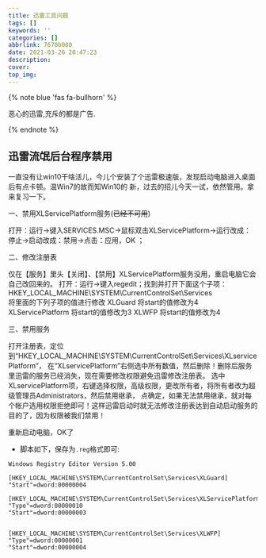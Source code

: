 ```yaml
---
title: 迅雷工具问题
tags: []
keywords: ''
categories: []
abbrlink: 7670b080
date: 2021-03-26 20:47:23
description:
cover:
top_img:
---
```


{% note blue 'fas fa-bullhorn' %}

恶心的迅雷,充斥的都是广告.

{% endnote %}



## 迅雷流氓后台程序禁用

一直没有让win10干啥活儿，今儿个安装了个迅雷极速版，发现启动电脑进入桌面后有点卡顿。温Win7的故而知Win10的
新，过去的招儿今天一试，依然管用。拿来复习一下。

一、禁用XLServicePlatform服务(~~已经不可用~~)

打开：运行→键入SERVICES.MSC→鼠标双击XLServicePlatform→运行改成：停止→启动改成：禁用→点击：应用，OK
；

二、修改注册表

仅在【服务】里头【关闭】、【禁用】XLServicePlatform服务没用，重启电脑它会自己改回来的。
打开：运行→键入regedit；找到并打开下面这个子项：
HKEY_LOCAL_MACHINE\SYSTEM\CurrentControlSet\Services\
将里面的下列子项的值进行修改
XLGuard  将start的值修改为4
XLServicePlatform  将start的值修改为3
XLWFP  将start的值修改为4

三、禁用服务

打开注册表，定位到“HKEY_LOCAL_MACHINE\SYSTEM\CurrentControlSet\Services\XLservicePlatform”，
在“XLservicePlatform”右侧选中所有数值，然后删除！删除后服务里迅雷的服务已经消失，现在需要修改权限避免迅雷修改注册表。
选中XLservicePlatform项，右键选择权限，高级权限，更改所有者，将所有者改为超级管理员Administrators，然后禁用继承，
点确定，如果无法禁用继承，就对每个帐户选用权限拒绝即可！这样迅雷启动时就无法修改注册表达到自动启动服务的目的了，因为权限被我们禁用！

重新启动电脑，OK了

* 脚本如下，保存为`.reg`格式即可:

```
Windows Registry Editor Version 5.00

[HKEY_LOCAL_MACHINE\SYSTEM\CurrentControlSet\Services\XLGuard]
"Start"=dword:00000004

[HKEY_LOCAL_MACHINE\SYSTEM\CurrentControlSet\Services\XLServicePlatform]
"Type"=dword:00000010
"Start"=dword:00000003


[HKEY_LOCAL_MACHINE\SYSTEM\CurrentControlSet\Services\XLWFP]
"Type"=dword:00000001
"Start"=dword:00000004

```

